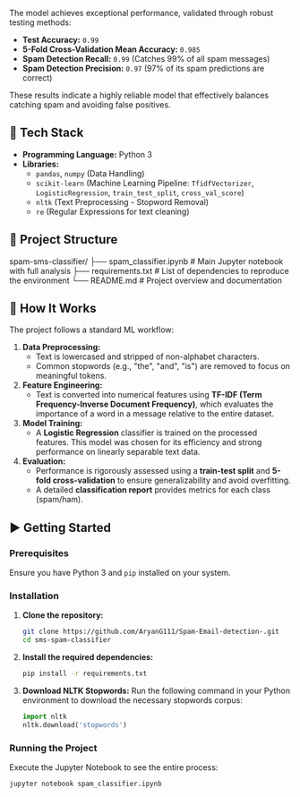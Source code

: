 The model achieves exceptional performance, validated through robust testing methods:

- **Test Accuracy:** `0.99`
- **5-Fold Cross-Validation Mean Accuracy:** `0.985`
- **Spam Detection Recall:** `0.99` (Catches 99% of all spam messages)
- **Spam Detection Precision:** `0.97` (97% of its spam predictions are correct)

These results indicate a highly reliable model that effectively balances catching spam and avoiding false positives.

## 🧰 Tech Stack

- **Programming Language:** Python 3
- **Libraries:**
  - `pandas`, `numpy` (Data Handling)
  - `scikit-learn` (Machine Learning Pipeline: `TfidfVectorizer`, `LogisticRegression`, `train_test_split`, `cross_val_score`)
  - `nltk` (Text Preprocessing - Stopword Removal)
  - `re` (Regular Expressions for text cleaning)

## 📁 Project Structure
spam-sms-classifier/
├── spam_classifier.ipynb # Main Jupyter notebook with full analysis
├── requirements.txt # List of dependencies to reproduce the environment
└── README.md # Project overview and documentation


## 🚀 How It Works

The project follows a standard ML workflow:

1.  **Data Preprocessing:**
    - Text is lowercased and stripped of non-alphabet characters.
    - Common stopwords (e.g., "the", "and", "is") are removed to focus on meaningful tokens.
2.  **Feature Engineering:**
    - Text is converted into numerical features using **TF-IDF (Term Frequency-Inverse Document Frequency)**, which evaluates the importance of a word in a message relative to the entire dataset.
3.  **Model Training:**
    - A **Logistic Regression** classifier is trained on the processed features. This model was chosen for its efficiency and strong performance on linearly separable text data.
4.  **Evaluation:**
    - Performance is rigorously assessed using a **train-test split** and **5-fold cross-validation** to ensure generalizability and avoid overfitting.
    - A detailed **classification report** provides metrics for each class (spam/ham).

## ▶️ Getting Started

### Prerequisites

Ensure you have Python 3 and `pip` installed on your system.

### Installation

1.  **Clone the repository:**
    ```bash
    git clone https://github.com/AryanG111/Spam-Email-detection-.git
    cd sms-spam-classifier
    ```

2.  **Install the required dependencies:**
    ```bash
    pip install -r requirements.txt
    ```

3.  **Download NLTK Stopwords:**
    Run the following command in your Python environment to download the necessary stopwords corpus:
    ```python
    import nltk
    nltk.download('stopwords')
    ```

### Running the Project

Execute the Jupyter Notebook to see the entire process:
```bash
jupyter notebook spam_classifier.ipynb

